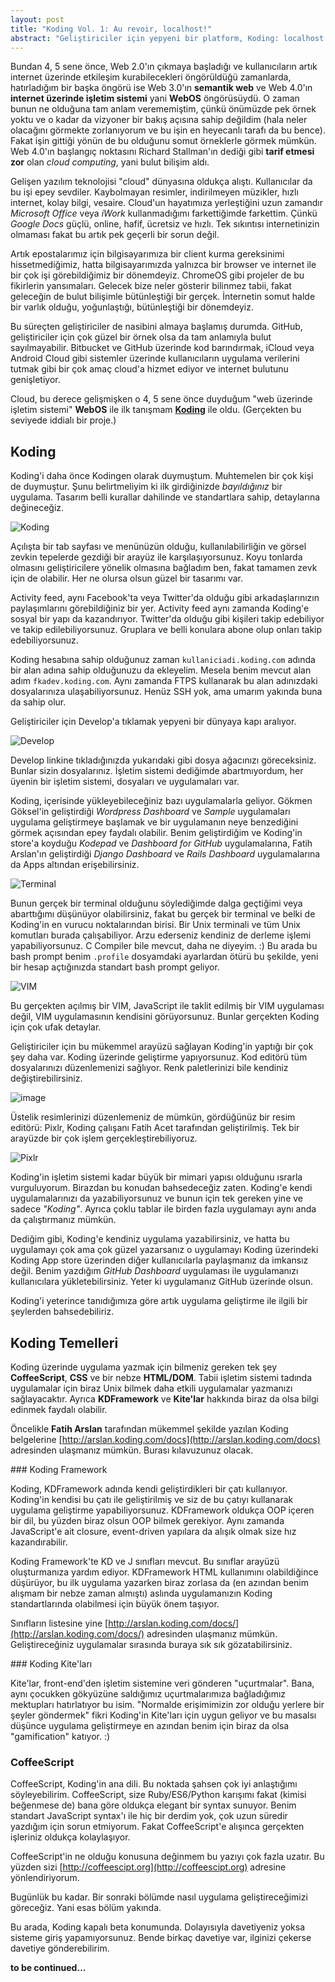 ```yaml
---
layout: post
title: "Koding Vol. 1: Au revoir, localhost!"
abstract: "Geliştiriciler için yepyeni bir platform, Koding: localhost'a \"güle güle\"."
---
```


Bundan 4, 5 sene önce, Web 2.0'ın çıkmaya başladığı ve kullanıcıların artık internet üzerinde etkileşim kurabilecekleri öngörüldüğü zamanlarda, hatırladığım bir başka öngörü ise Web 3.0'ın **semantik web** ve Web 4.0'ın **internet üzerinde işletim sistemi** yani **WebOS** öngörüsüydü. O zaman bunun ne olduğuna tam anlam verememiştim, çünkü önümüzde pek örnek yoktu ve o kadar da vizyoner bir bakış açısına sahip değildim (hala neler olacağını görmekte zorlanıyorum ve bu işin en heyecanlı tarafı da bu bence). Fakat işin gittiği yönün de bu olduğunu somut örneklerle görmek mümkün. Web 4.0'ın başlangıç noktasını Richard Stallman'ın dediği gibi **tarif etmesi zor** olan *cloud computing*, yani bulut bilişim aldı.

Gelişen yazılım teknolojisi "cloud" dünyasına oldukça alıştı. Kullanıcılar da bu işi epey sevdiler. Kaybolmayan resimler, indirilmeyen müzikler, hızlı internet, kolay bilgi, vesaire. Cloud'un hayatımıza yerleştiğini uzun zamandır *Microsoft Office* veya *iWork* kullanmadığımı farkettiğimde farkettim. Çünkü *Google Docs* güçlü, online, hafif, ücretsiz ve hızlı. Tek sıkıntısı internetinizin olmaması fakat bu artık pek geçerli bir sorun değil.

Artık epostalarımız için bilgisayarımıza bir client kurma gereksinimi hissetmediğimiz, hatta bilgisayarımızda yalnızca bir browser ve internet ile bir çok işi görebildiğimiz bir dönemdeyiz. ChromeOS gibi projeler de bu fikirlerin yansımaları. Gelecek bize neler gösterir bilinmez tabii, fakat geleceğin de bulut bilişimle bütünleştiği bir gerçek. İnternetin somut halde bir varlık olduğu, yoğunlaştığı, bütünleştiği bir dönemdeyiz.

Bu süreçten geliştiriciler de nasibini almaya başlamış durumda. GitHub, geliştiriciler için çok güzel bir örnek olsa da tam anlamıyla bulut sayılmayabilir. Bitbucket ve GitHub üzerinde kod barındırmak, iCloud veya Android Cloud gibi sistemler üzerinde kullanıcıların uygulama verilerini tutmak gibi bir çok amaç cloud'a hizmet ediyor ve internet bulutunu genişletiyor.

Cloud, bu derece gelişmişken o 4, 5 sene önce duyduğum "web üzerinde işletim sistemi" **WebOS** ile ilk tanışmam **[Koding](http://koding.com)** ile oldu. (Gerçekten bu seviyede iddialı bir proje.)

## Koding

Koding'i daha önce Kodingen olarak duymuştum. Muhtemelen bir çok kişi de duymuştur. Şunu belirtmeliyim ki ilk girdiğinizde *bayıldığınız* bir uygulama. Tasarım belli kurallar dahilinde ve standartlara sahip, detaylarına değineceğiz.

![Koding](http://cl.ly/image/1Q2J1U0l0d25/Screen%20Shot%202013-02-14%20at%201.03.04%20AM.png)

Açılışta bir tab sayfası ve menünüzün olduğu, kullanılabilirliğin ve görsel zevkin tepelerde gezdiği bir arayüz ile karşılaşıyorsunuz. Koyu tonlarda olmasını geliştiricilere yönelik olmasına bağladım ben, fakat tamamen zevk için de olabilir. Her ne olursa olsun güzel bir tasarımı var.

Activity feed, aynı Facebook'ta veya Twitter'da olduğu gibi arkadaşlarınızın paylaşımlarını görebildiğiniz bir yer. Activity feed aynı zamanda Koding'e sosyal bir yapı da kazandırıyor. Twitter'da olduğu gibi kişileri takip edebiliyor ve takip edilebiliyorsunuz. Gruplara ve belli konulara abone olup onları takip edebiliyorsunuz.

Koding hesabına sahip olduğunuz zaman `kullaniciadi.koding.com` adında bir alan adına sahip olduğunuzu da ekleyelim. Mesela benim mevcut alan adım `fkadev.koding.com`. Aynı zamanda FTPS kullanarak bu alan adınızdaki dosyalarınıza ulaşabiliyorsunuz. Henüz SSH yok, ama umarım yakında buna da sahip olur.

Geliştiriciler için Develop'a tıklamak yepyeni bir dünyaya kapı aralıyor.

![Develop](http://cl.ly/image/2w1f03012f0J/Screen%20Shot%202013-02-14%20at%201.07.02%20AM.png)

Develop linkine tıkladığınızda yukarıdaki gibi dosya ağacınızı göreceksiniz. Bunlar sizin dosyalarınız. İşletim sistemi dediğimde abartmıyordum, her üyenin bir işletim sistemi, dosyaları ve uygulamaları var.

Koding, içerisinde yükleyebileceğiniz bazı uygulamalarla geliyor. Gökmen Göksel'in geliştirdiği *Wordpress Dashboard* ve *Sample* uygulamaları uygulama geliştirmeye başlamak ve bir uygulamanın neye benzediğini görmek açısından epey faydalı olabilir. Benim geliştirdiğim ve Koding'in store'a koyduğu *Kodepad* ve *Dashboard for GitHub* uygulamalarına, Fatih Arslan'ın geliştirdiği *Django Dashboard* ve *Rails Dashboard* uygulamalarına da Apps altından erişebilirsiniz.

![Terminal](http://cl.ly/image/2u3W0a1r1e1L/Screen%20Shot%202013-02-14%20at%201.12.02%20AM.png)

Bunun gerçek bir terminal olduğunu söylediğimde dalga geçtiğimi veya abarttığımı düşünüyor olabilirsiniz, fakat bu gerçek bir terminal ve belki de Koding'in en vurucu noktalarından birisi. Bir Unix terminali ve tüm Unix komutları burada çalışabiliyor. Arzu ederseniz kendiniz de derleme işlemi yapabiliyorsunuz. C Compiler bile mevcut, daha ne diyeyim. :) Bu arada bu bash prompt benim `.profile` dosyamdaki ayarlardan ötürü bu şekilde, yeni bir hesap açtığınızda standart bash prompt geliyor.

![VIM](http://cl.ly/image/151t0O0E1d1l/Screen%20Shot%202013-02-14%20at%201.14.53%20AM.png)

Bu gerçekten açılmış bir VIM, JavaScript ile taklit edilmiş bir VIM uygulaması değil, VIM uygulamasının kendisini görüyorsunuz. Bunlar gerçekten Koding için çok ufak detaylar.

Geliştiriciler için bu mükemmel arayüzü sağlayan Koding'in yaptığı bir çok şey daha var. Koding üzerinde geliştirme yapıyorsunuz. Kod editörü tüm dosyalarınızı düzenlemenizi sağlıyor. Renk paletlerinizi bile kendiniz değiştirebilirsiniz.

![image](http://cl.ly/image/40460q402d1K/Screen%20Shot%202013-02-14%20at%201.18.14%20AM.png)

Üstelik resimlerinizi düzenlemeniz de mümkün, gördüğünüz bir resim editörü: Pixlr, Koding çalışanı Fatih Acet tarafından geliştirilmiş. Tek bir arayüzde bir çok işlem gerçekleştirebiliyoruz.

![Pixlr](http://cl.ly/image/3W0V3i3H2h0y/Screen%20Shot%202013-02-14%20at%201.21.52%20AM.png)

Koding'in işletim sistemi kadar büyük bir mimari yapısı olduğunu ısrarla vurguluyorum. Birazdan bu konudan bahsedeceğiz zaten. Koding'e kendi uygulamalarınızı da yazabiliyorsunuz ve bunun için tek gereken yine ve sadece *"Koding"*. Ayrıca çoklu tablar ile birden fazla uygulamayı aynı anda da çalıştırmanız mümkün.

Dediğim gibi, Koding'e kendiniz uygulama yazabilirsiniz, ve hatta bu uygulamayı çok ama çok güzel yazarsanız o uygulamayı Koding üzerindeki Koding App store üzerinden diğer kullanıcılarla paylaşmanız da imkansız değil. Benim yazdığım *GitHub Dashboard* uygulaması ile uygulamanızı kullanıcılara yükletebilirsiniz. Yeter ki uygulamanız GitHub üzerinde olsun.

Koding'i yeterince tanıdığımıza göre artık uygulama geliştirme ile ilgili bir şeylerden bahsedebiliriz.

## Koding Temelleri

Koding üzerinde uygulama yazmak için bilmeniz gereken tek şey **CoffeeScript**, **CSS** ve bir nebze **HTML/DOM**. Tabii işletim sistemi tadında uygulamalar için biraz Unix bilmek daha etkili uygulamalar yazmanızı sağlayacaktır. Ayrıca **KDFramework** ve **Kite'lar** hakkında biraz da olsa bilgi edinmek faydalı olabilir.

Öncelikle **Fatih Arslan** tarafından mükemmel şekilde yazılan Koding belgelerine  [http://arslan.koding.com/docs](http://arslan.koding.com/docs) adresinden ulaşmanız mümkün. Burası kılavuzunuz olacak.

### Koding Framework

Koding, KDFramework adında kendi geliştirdikleri bir çatı kullanıyor. Koding'in kendisi bu çatı ile geliştirilmiş ve siz de bu çatıyı kullanarak uygulama geliştirme yapabiliyorsunuz. KDFramework oldukça OOP içeren bir dil, bu yüzden biraz olsun OOP bilmek gerekiyor. Aynı zamanda JavaScript'e ait closure, event-driven yapılara da alışık olmak size hız kazandırabilir.

Koding Framework'te KD ve J sınıfları mevcut. Bu sınıflar arayüzü oluşturmanıza yardım ediyor. KDFramework HTML kullanımını olabildiğince düşürüyor, bu ilk uygulama yazarken biraz zorlasa da (en azından benim alışmam bir nebze zaman almıştı) aslında uygulamanızın Koding standartlarında olabilmesi için büyük önem taşıyor.

Sınıfların listesine yine [http://arslan.koding.com/docs/](http://arslan.koding.com/docs/) adresinden ulaşmanız mümkün. Geliştireceğiniz uygulamalar sırasında buraya sık sık gözatabilirsiniz.

### Koding Kite'ları

Kite'lar, front-end'den işletim sistemine veri gönderen "uçurtmalar". Bana, aynı çocukken gökyüzüne saldığımız uçurtmalarımıza bağladığımız mektupları hatırlatıyor bu isim. "Normalde erişimimizin zor olduğu yerlere bir şeyler göndermek" fikri Koding'in Kite'ları için uygun geliyor ve bu masalsı düşünce uygulama geliştirmeye en azından benim için biraz da olsa "gamification" katıyor. :)

### CoffeeScript

CoffeeScript, Koding'in ana dili. Bu noktada şahsen çok iyi anlaştığımı söyleyebilirim. CoffeeScript, size Ruby/ES6/Python karışımı fakat (kimisi beğenmese de) bana göre oldukça elegant bir syntax sunuyor. Benim standart JavaScript syntax'ı ile hiç bir derdim yok, çok uzun süredir yazdığım için sorun etmiyorum. Fakat CoffeeScript'e alışınca gerçekten işleriniz oldukça kolaylaşıyor.

CoffeeScript'in ne olduğu konusuna değinmem bu yazıyı çok fazla uzatır. Bu yüzden sizi [http://coffeescipt.org](http://coffeescipt.org) adresine yönlendiriyorum.

Bugünlük bu kadar. Bir sonraki bölümde nasıl uygulama geliştireceğimizi göreceğiz. Yani esas bölüm yakında.

Bu arada, Koding kapalı beta konumunda. Dolayısıyla davetiyeniz yoksa sisteme giriş yapamıyorsunuz. Bende birkaç davetiye var, ilginizi çekerse davetiye gönderebilirim.

**to be continued…**
